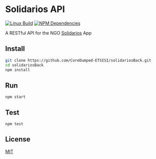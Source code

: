 # Solidarios API

[![Linux Build][travis-image]][travis-url]
[![NPM Dependencies][npm-image]][npm-url]

A RESTful API for the NGO [Solidarios](http://www.solidarios.org.es/) App

## Install

```bash
git clone https://github.com/CoreDumped-ETSISI/solidariosBack.git
cd solidariosBack
npm install
```

## Run

```
npm start
```

## Test

```
npm test
```

## License

[MIT](http://vjpr.mit-license.org)

[npm-image]: https://david-dm.org/CoreDumped-ETSISI/solidariosBack.svg
[npm-url]: https://github.com/CoreDumped-ETSISI/solidariosBack/network/dependencies
[travis-image]: https://api.travis-ci.org/CoreDumped-ETSISI/solidariosBack.svg?branch=master
[travis-url]: https://travis-ci.org/CoreDumped-ETSISI/solidariosBack
